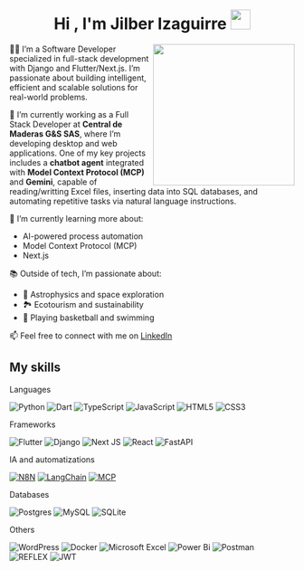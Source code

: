 <h1 align="center"><b>Hi , I'm Jilber Izaguirre </b><img src="https://media.giphy.com/media/hvRJCLFzcasrR4ia7z/giphy.gif" width="35"></h1>

<img align="right" width=250px src="https://media.giphy.com/media/qgQUggAC3Pfv687qPC/giphy.gif" />

👨‍💻 I’m a Software Developer specialized in full-stack development with Django and Flutter/Next.js. I’m passionate about building intelligent, efficient and scalable solutions for real-world problems.

🚀 I’m currently working as a Full Stack Developer at **Central de Maderas G&S SAS**, where I’m developing desktop and web applications. One of my key projects includes a **chatbot agent** integrated with **Model Context Protocol (MCP)** and **Gemini**, capable of reading/writting Excel files, inserting data into SQL databases, and automating repetitive tasks via natural language instructions.

🌱 I’m currently learning more about:
- AI-powered process automation
- Model Context Protocol (MCP)
- Next.js

📚 Outside of tech, I’m passionate about:
- 🌌 Astrophysics and space exploration  
- 🏞️ Ecotourism and sustainability  
- 🏀 Playing basketball and swimming  

📫 Feel free to connect with me on [LinkedIn](https://www.linkedin.com/in/jilber-izaguirre-08b740242)



## My skills 

Languages

![Python](https://img.shields.io/badge/python-3670A0?style=for-the-badge&logo=python&logoColor=ffdd54) ![Dart](https://img.shields.io/badge/dart-%230175C2.svg?style=for-the-badge&logo=dart&logoColor=white) ![TypeScript](https://img.shields.io/badge/typescript-%23007ACC.svg?style=for-the-badge&logo=typescript&logoColor=white) ![JavaScript](https://img.shields.io/badge/javascript-%23323330.svg?style=for-the-badge&logo=javascript&logoColor=%23F7DF1E) ![HTML5](https://img.shields.io/badge/html5-%23E34F26.svg?style=for-the-badge&logo=html5&logoColor=white) ![CSS3](https://img.shields.io/badge/css3-%231572B6.svg?style=for-the-badge&logo=css3&logoColor=white)


Frameworks

![Flutter](https://img.shields.io/badge/Flutter-%2302569B.svg?style=for-the-badge&logo=Flutter&logoColor=white) ![Django](https://img.shields.io/badge/django-%23092E20.svg?style=for-the-badge&logo=django&logoColor=white) ![Next JS](https://img.shields.io/badge/Next-black?style=for-the-badge&logo=next.js&logoColor=white) ![React](https://img.shields.io/badge/react-%2320232a.svg?style=for-the-badge&logo=react&logoColor=%2361DAFB) ![FastAPI](https://img.shields.io/badge/FastAPI-005571?style=for-the-badge&logo=fastapi) 


IA and automatizations

[![N8N](https://img.shields.io/badge/n8n-%23E3507A.svg?style=for-the-badge&logo=n8n&logoColor=white)](https://n8n.io/) [![LangChain](https://img.shields.io/badge/LangChain-%2323423F.svg?style=for-the-badge&logoColor=white)](https://www.langchain.com/)  [![MCP](https://img.shields.io/badge/mcp-%231C1C2B.svg?style=for-the-badge&logoColor=white)](https://modelcontextprotocol.io/)


Databases

![Postgres](https://img.shields.io/badge/postgres-%23316192.svg?style=for-the-badge&logo=postgresql&logoColor=white) ![MySQL](https://img.shields.io/badge/mysql-4479A1.svg?style=for-the-badge&logo=mysql&logoColor=white) ![SQLite](https://img.shields.io/badge/sqlite-%2307405e.svg?style=for-the-badge&logo=sqlite&logoColor=white)


Others

![WordPress](https://img.shields.io/badge/WordPress-%23117AC9.svg?style=for-the-badge&logo=WordPress&logoColor=white) ![Docker](https://img.shields.io/badge/docker-%230db7ed.svg?style=for-the-badge&logo=docker&logoColor=white) ![Microsoft Excel](https://img.shields.io/badge/Microsoft_Excel-217346?style=for-the-badge&logo=microsoft-excel&logoColor=white) ![Power Bi](https://img.shields.io/badge/power_bi-F2C811?style=for-the-badge&logo=powerbi&logoColor=black) ![Postman](https://img.shields.io/badge/Postman-FF6C37?style=for-the-badge&logo=postman&logoColor=white) ![REFLEX](https://img.shields.io/badge/REFLEX-6FA8DC?style=for-the-badge&logoColor=white) ![JWT](https://img.shields.io/badge/JWT-black?style=for-the-badge&logo=JSON%20web%20tokens) 


